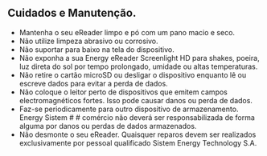 ## Cuidados e Manutenção.

- Mantenha o seu eReader limpo e pó com um pano macio e seco.
- Não utilize limpeza abrasivo ou corrosivo.
- Não suportar para baixo na tela do dispositivo.
- Não exponha a sua Energy eReader Screenlight HD para shakes, poeira, luz direta do sol por tempo prolongado, umidade ou altas temperaturas.
- Não retire o cartão microSD ou desligar o dispositivo enquanto lê ou escreve dados para evitar a perda de dados.
- Não coloque o leitor perto de dispositivos que emitem campos electromagnéticos fortes. Isso pode causar danos ou perda de dados.
- Faz-se periodicamente para outro dispositivo de armazenamento. Energy Sistem # # comércio não deverá ser responsabilizada de forma alguma por danos ou perdas de dados armazenados.
- Não desmonte o seu eReader. Quaisquer reparos devem ser realizados exclusivamente por pessoal qualificado Sistem Energy Technology S.A.


